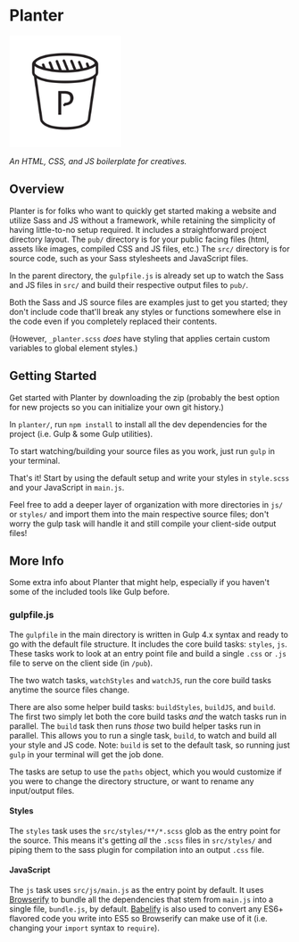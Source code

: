 # Planter

<img src='./pub/img/planter-logo.svg' width='200'>

_An HTML, CSS, and JS boilerplate for creatives._

## Overview

Planter is for folks who want to quickly get started making a website and utilize Sass and JS without a framework, while retaining the simplicity of having little-to-no setup required. It includes a straightforward project directory layout. The `pub/` directory is for your public facing files (html, assets like images, compiled CSS and JS files, etc.) The `src/` directory is for source code, such as your Sass stylesheets and JavaScript files.

In the parent directory, the `gulpfile.js` is already set up to watch the Sass and JS files in `src/` and build their respective output files to `pub/`.

Both the Sass and JS source files are examples just to get you started; they don't include code that'll break any styles or functions somewhere else in the code even if you completely replaced their contents.

(However, `_planter.scss` _does_ have styling that applies certain custom variables to global element styles.)

## Getting Started

Get started with Planter by downloading the zip (probably the best option for new projects so you can initialize your own git history.)

In `planter/`, run `npm install` to install all the dev dependencies for the project (i.e. Gulp & some Gulp utilities).

To start watching/building your source files as you work, just run `gulp` in your terminal.

That's it! Start by using the default setup and write your styles in `style.scss` and your JavaScript in `main.js`.

Feel free to add a deeper layer of organization with more directories in `js/` or `styles/` and import them into the main respective source files; don't worry the gulp task will handle it and still compile your client-side output files!

## More Info

Some extra info about Planter that might help, especially if you haven't some of the included tools like Gulp before.

### gulpfile.js

The `gulpfile` in the main directory is written in Gulp 4.x syntax and ready to go with the default file structure. It includes the core build tasks: `styles`, `js`. These tasks work to look at an entry point file and build a single `.css` or `.js` file to serve on the client side (in `/pub`).

The two watch tasks, `watchStyles` and `watchJS`, run the core build tasks anytime the source files change.

There are also some helper build tasks: `buildStyles`, `buildJS`, and `build`. The first two simply let both the core build tasks _and_ the watch tasks run in parallel. The `build` task then runs _those_ two build helper tasks run in parallel. This allows you to run a single task, `build`, to watch and build all your style and JS code. Note: `build` is set to the default task, so running just `gulp` in your terminal will get the job done.

The tasks are setup to use the `paths` object, which you would customize if you were to change the directory structure, or want to rename any input/output files.

#### Styles
The `styles` task uses the `src/styles/**/*.scss` glob as the entry point for the source. This means it's getting _all_ the `.scss` files in `src/styles/` and piping them to the sass plugin for compilation into an output `.css` file.

#### JavaScript
The `js` task uses `src/js/main.js` as the entry point by default. It uses [Browserify](http://browserify.org/) to bundle all the dependencies that stem from `main.js` into a single file, `bundle.js`, by default. [Babelify](https://github.com/babel/babelify) is also used to convert any ES6+ flavored code you write into ES5 so Browserify can make use of it (i.e. changing your `import` syntax to `require`).

